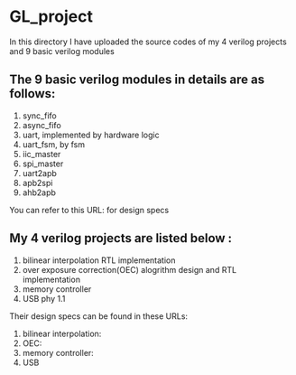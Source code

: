 # GL_project
In this directory I have uploaded the source codes of my 4 verilog projects and 9 basic verilog modules

## The 9 basic verilog modules in details are as follows:
1. sync_fifo
2. async_fifo
3. uart, implemented by hardware logic
4. uart_fsm, by fsm
5. iic_master
6. spi_master
7. uart2apb
8. apb2spi
9. ahb2apb

You can refer to this URL:  for design specs

## My 4 verilog projects are listed below :
1. bilinear interpolation RTL implementation
2. over exposure correction(OEC) alogrithm design and RTL implementation
3. memory controller
4. USB phy 1.1

Their design specs can be found in these URLs:
1. bilinear interpolation:
2. OEC:
3. memory controller:
4. USB 
